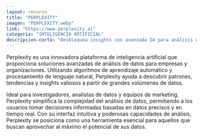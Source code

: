 ```yaml
---
layout: recurso
title: "PERPLEXITY"
imagen: "PERPLEXITY.webp"
link: "https://www.perplexity.ai"
categoria: "INTELIGENCIA ARTIFICIAL"
descripcion-corta: "Desbloquea insights con avanzada IA para análisis de datos."
---
```


Perplexity es una innovadora plataforma de inteligencia artificial que proporciona soluciones avanzadas de análisis de datos para empresas y organizaciones. Utilizando algoritmos de aprendizaje automático y procesamiento de lenguaje natural, Perplexity ayuda a descubrir patrones, tendencias y insights valiosos a partir de grandes volúmenes de datos.

Ideal para investigadores, analistas de datos y equipos de marketing, Perplexity simplifica la complejidad del análisis de datos, permitiendo a los usuarios tomar decisiones informadas basadas en datos precisos y en tiempo real. Con su interfaz intuitiva y poderosas capacidades de análisis, Perplexity se posiciona como una herramienta esencial para aquellos que buscan aprovechar al máximo el potencial de sus datos.
